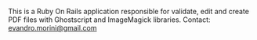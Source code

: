 This is a Ruby On Rails application responsible for validate, edit and create PDF files with Ghostscript and ImageMagick libraries.
Contact: evandro.morini@gmail.com
